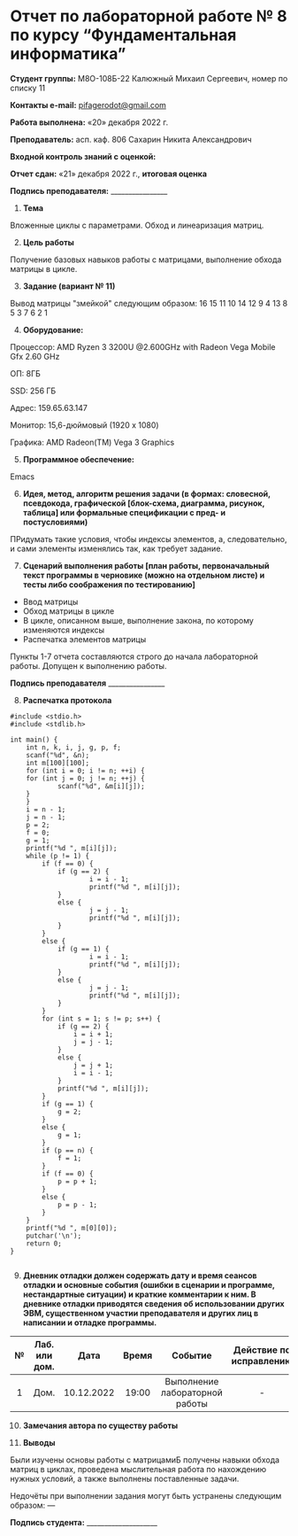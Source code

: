 ﻿# **Отчет по лабораторной работе № 8 по курсу “Фундаментальная информатика”**

**Студент группы:** М8О-108Б-22 Калюжный Михаил Сергеевич, номер по списку 11

**Контакты e-mail:** <pifagerodot@gmail.com>

**Работа выполнена:** «20» декабря 2022 г.

**Преподаватель:** асп. каф. 806 Сахарин Никита Александрович

**Входной контроль знаний с оценкой:** 

**Отчет сдан:** «21» декабря 2022 г., **итоговая оценка** 

**Подпись преподавателя:** \_\_\_\_\_\_\_\_\_\_\_\_\_\_\_\_

1. **Тема**

Вложенные циклы с параметрами. Обход и линеаризация матриц.

2. **Цель работы**

Получение базовых навыков работы с матрицами, выполнение обхода матрицы в цикле.

3. **Задание (вариант № 11)**

Вывод матрицы "змейкой" следующим образом:
 16 15 11 10
 14 12  9  4
 13  8  5  3
  7  6  2  1

4. **Оборудование:**

Процессор: AMD Ryzen 3 3200U @2.600GHz with Radeon Vega Mobile Gfx 2.60 GHz

ОП: 8ГБ

SSD: 256 ГБ

Адрес: 159.65.63.147

Монитор: 15,6-дюймовый (1920 x 1080)

Графика: AMD Radeon(TM) Vega 3 Graphics

5. **Программное обеспечение:**

Emacs

6. **Идея, метод, алгоритм решения задачи (в формах: словесной, псевдокода, графической [блок-схема, диаграмма, рисунок, таблица] или формальные спецификации с пред- и постусловиями)**

ПРидумать такие условия, чтобы индексы элементов, а, следовательно, и сами элементы изменялись так, как требует задание.

7. **Сценарий выполнения работы [план работы, первоначальный текст программы в черновике (можно на отдельном листе) и тесты либо соображения по тестированию]**

- Ввод матрицы
- Обход матрицы в цикле
- В цикле, описанном выше, выполнение закона, по которому изменяются индексы
- Распечатка элементов матрицы

Пункты 1-7 отчета составляются строго до начала лабораторной работы. Допущен к выполнению работы.

**Подпись преподавателя** \_\_\_\_\_\_\_\_\_\_\_\_\_\_\_\_

8. **Распечатка протокола**
```
#include <stdio.h>
#include <stdlib.h>

int main() {
    int n, k, i, j, g, p, f;
    scanf("%d", &n);
    int m[100][100];
    for (int i = 0; i != n; ++i) {
   	for (int j = 0; j != n; ++j) {
            scanf("%d", &m[i][j]);
	}
    }
    i = n - 1;
    j = n - 1;
    p = 2;
    f = 0;
    g = 1;
    printf("%d ", m[i][j]);
    while (p != 1) {
        if (f == 0) {
            if (g == 2) {
                    i = i - 1;
                    printf("%d ", m[i][j]);
            }
            else {
                    j = j - 1;
                    printf("%d ", m[i][j]);
            }
        } 
        else {
            if (g == 1) {
                    i = i - 1;
                    printf("%d ", m[i][j]);
            }
            else {
                    j = j - 1;
                    printf("%d ", m[i][j]);
            }
        } 
        for (int s = 1; s != p; s++) {
            if (g == 2) {
                i = i + 1;
                j = j - 1;
            }
            else {
                j = j + 1;
                i = i - 1;
            }
            printf("%d ", m[i][j]);
        }
        if (g == 1) {
            g = 2;
        }
        else {
            g = 1;
        }
        if (p == n) {
            f = 1;
        }
        if (f == 0) {
            p = p + 1;
        }
        else {
            p = p - 1;
        }
    }
    printf("%d ", m[0][0]);
    putchar('\n');
    return 0;
}


```

9. **Дневник отладки должен содержать дату и время сеансов отладки и основные события (ошибки в сценарии и программе, нестандартные ситуации) и краткие комментарии к ним. В дневнике отладки приводятся сведения об использовании других ЭВМ, существенном участии преподавателя и других лиц в написании и отладке программы.**

|№|Лаб. или дом.|Дата|Время|Событие|Действие по исправлению|Примечания|
| :-: | :-: | :-: | :-: | :-: | :-: | :-: |
|1|Дом.|10.12.2022|19:00|Выполнение лабораторной работы|-|-|

10. **Замечания автора по существу работы**



11. **Выводы**

Были изучены основы работы с матрицамиБ получены навыки обхода матриц в циклах, проведена мыслительная работа по нахождению нужных условий, а также выполнены поставленные задачи.

Недочёты при выполнении задания могут быть устранены следующим образом: —

**Подпись студента:** \_\_\_\_\_\_\_\_\_\_\_\_\_\_\_\_\_\_\_\_

